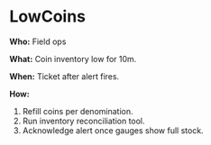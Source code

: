 # LowCoins

**Who:** Field ops

**What:** Coin inventory low for 10m.

**When:** Ticket after alert fires.

**How:**
1. Refill coins per denomination.
2. Run inventory reconciliation tool.
3. Acknowledge alert once gauges show full stock.
